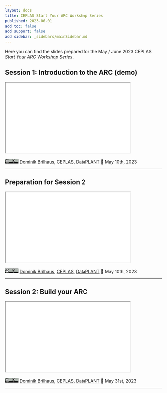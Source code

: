 ```yaml
---
layout: docs
title: CEPLAS Start Your ARC Workshop Series
published: 2023-06-01
add toc: false
add support: false
add sidebar: _sidebars/mainSidebar.md
---
```


Here you can find the slides prepared for the May / June 2023 CEPLAS *Start Your ARC Workshop Series*.


## Session 1: Introduction to the ARC (demo)

<iframe src="./2023-05-09_CEPLAS-Session01/2023-05-09_CEPLAS-Session01.html" style="height:225px; width:400px;" ></iframe>

<a href="https://creativecommons.org/licenses/by/4.0/"><img src="/docs/img/_logos/CreativeCommons/by.svg" style="height:15px"></a>  [Dominik Brilhaus](https://orcid.org/0000-0001-9021-3197), [CEPLAS](ceplas.eu), [DataPLANT](https://nfdi4plants.org/)  📆 May 10th, 2023

<hr>

## Preparation for Session 2

<iframe src="./2023-05-17_CEPLAS-Session02-prep/2023-05-17_CEPLAS-Session02-prep.html" style="height:225px; width:400px;" ></iframe>

<a href="https://creativecommons.org/licenses/by/4.0/"><img src="/docs/img/_logos/CreativeCommons/by.svg" style="height:15px"></a>  [Dominik Brilhaus](https://orcid.org/0000-0001-9021-3197), [CEPLAS](ceplas.eu), [DataPLANT](https://nfdi4plants.org/)  📆 May 10th, 2023

<hr>

## Session 2: Build your ARC

<iframe src="./2023-05-31_CEPLAS-Session02/2023-05-31_CEPLAS-Session02.html" style="height:225px; width:400px;" ></iframe>

<a href="https://creativecommons.org/licenses/by/4.0/"><img src="/docs/img/_logos/CreativeCommons/by.svg" style="height:15px"></a>  [Dominik Brilhaus](https://orcid.org/0000-0001-9021-3197), [CEPLAS](ceplas.eu), [DataPLANT](https://nfdi4plants.org/)  📆 May 31st, 2023

<hr>



<!-- # Session 3: Annotate your data -->